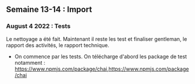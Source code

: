 ## Semaine 13-14 : Import 


### August 4 2022 : Tests

<p>Le nettoyage a été fait. Maintenant il reste les test et finaliser gentleman, le rapport des activités, le rapport technique.</p>
<ul>
	<li>On commence par les tests. On télécharge d'abord les package de test notamment : <a href="https://www.npmjs.com/package/chai">https://www.npmjs.com/package/chai</a>,<a href= "https://www.npmjs.com/package/mocha?activeTab=versions">https://www.npmjs.com/package/chai</a></li>
</ul>

